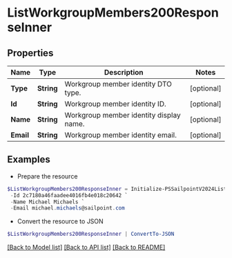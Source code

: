 # ListWorkgroupMembers200ResponseInner
## Properties

Name | Type | Description | Notes
------------ | ------------- | ------------- | -------------
**Type** | **String** | Workgroup member identity DTO type. | [optional] 
**Id** | **String** | Workgroup member identity ID. | [optional] 
**Name** | **String** | Workgroup member identity display name. | [optional] 
**Email** | **String** | Workgroup member identity email. | [optional] 

## Examples

- Prepare the resource
```powershell
$ListWorkgroupMembers200ResponseInner = Initialize-PSSailpointV2024ListWorkgroupMembers200ResponseInner  -Type IDENTITY `
 -Id 2c7180a46faadee4016fb4e018c20642 `
 -Name Michael Michaels `
 -Email michael.michaels@sailpoint.com
```

- Convert the resource to JSON
```powershell
$ListWorkgroupMembers200ResponseInner | ConvertTo-JSON
```

[[Back to Model list]](../README.md#documentation-for-models) [[Back to API list]](../README.md#documentation-for-api-endpoints) [[Back to README]](../README.md)

